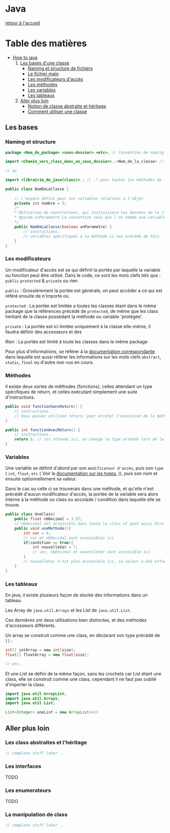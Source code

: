 # Java

[retour à l'accueil](../)

# Table des matières

 - [How to java](#how-to-java)
	 1. [Les bases d'une classe](#les-bases)
		- [Naming et structure de fichiers](#naming-et-structure)
		- [Le fichier main](#le-fichier-main)
		- [Les modificateurs d'accès](#les-modificateurs)
		- [Les méthodes](#méthodes)
		- [Les variables](#variables)
		- [Les tableaux](#les-tableaux)
	2. [Aller plus loin](#aller-plus-loin)
		- [Notion de classe abstraite et héritage](#les-class-abstraites-et-l-héritage). 
		- [Comment utiliser une classe](#la-manipulation-de-class)
		
## Les bases

### Naming et structure

```java
package <Nom_du_package>.<sous-dossier>.<etc>; // Convention de naming : comme pour les variables.

import <Chemin_vers_class_dans_un_sous_dossier>.;<Nom_de_la_classe> // Pour importer une classe ou une de ses méthodes, ne pas mettre l'extension à la fin.

// ou 

import <librairie_de_java(class)>.; // .* pour toutes les méthodes de la class, ou .<nom_de_la_méthode> si vous la connaissez.

public class NomDeLaClasse {
	
	// L'espace défini pour les variables relatives a l'objet.
	private int nombre = 5;
	/*
	* Définition du constructeur, qui initialisera les données de la classe comme les variables et autres instructions.
	* @param unParametre La convention veux que l'on nomme une variable en commencant par une minuscule, puis séparé les "mots" par des majuscules, ou des '_' suivi du mots dont l'initial est en majuscule, exemple : "un_Nom_De_Variable_Correct", "unNomCorrect", "un-Nom-OK"
	*/
	public NomDeLaClasse(boolean unParametre) {
		// instructions.
		// variables spécifiques à la méthode si non précédé de this
	}
}
```
### Les modificateurs
Un modificateur d'accès est se qui définit la portée par laquelle la variable ou fonction peut être utilisé.
Dans le code, ce sont les mots clefs tels que : `public` `protected` & `private` ou rien.

`public` : Grossièrement la portée est générale, on peut accéder a ce qui est référé ensuite de n'importe où.

`protected` : La portée est limitée a toutes les classes étant dans le même package que la références précédé de `protected`, de même que les class héritant de la classe possèdant la méthode ou variable 'protégée'.

`private` : La portée est ici limitée uniquement à la classe elle-même, il faudra définir des accesseurs et des  

*Rien* : La portée est limité à toute les classes dans le même package

Pour plus d'informations, se référer à la [documentation correspondante](https://fr.wikibooks.org/wiki/Programmation_Java/Modificateur) dans laquelle est aussi référer les informations sur les mots clefs `abstract`, `static`, `final` ou d'autre non vus en cours. 

### Méthodes

Il existe deux sortes de méthodes (fonctions), celles attendant un type spécifiques de return, et celles exécutant simplement une suite d'instructions.
```java
public void functionSansReturn() {
	// instructions..
	// Vous pouvez utilisez return; pour arréter l'execution de la méthode sans retourner de résultat
}

public int functionAvecReturn() {
	// instructions..
	return 5; // int attendu ici, on change le type attendu lors de la déclaration de la méthode en fonction du besoin.
}
```

### Variables

Une variable se définit d'abord par son `modificateur d'accès`, puis son `type` ( `int`, `float`, `etc` ( Voir la [documentation sur les types.](https://fr.wikibooks.org/wiki/Programmation_Java/Types_de_base) )), puis son nom et ensuite optionnellement sa valeur.

Dans le cas ou celle ci se trouverais dans une méthode, et qu'elle n'est précédé d'aucun modificateur d'accès, la portée de la variable sera alors interne à la méthode ou class ou accolade / condition dans laquelle elle se trouve.

```java
public class UneClass{
	public float nbDecimal = 3.5f;
	// nbDecimal est accessible dans toute la class et peut aussi être lu / modifié n'importe ou grâce à son modificaeur (public)
	public void uneMethode(){
		int var = 5;
		// var et nbDecimal sont accessibles ici
		if(condition == true){
			int nouvelleVar = 7;
			// var, nbDecimal et nouvelleVar sont accessible ici
		}
		// nouvelleVar n'est plus accessible ici, sa valeur a été effacé, car elle a été définit dans la condition et n'est donc que lisible dans la condition
	}
}

```

### Les tableaux

En java, il existe plusieurs façon de stocké des informations dans un tableau.

Les Array de `java.util.Arrays` et les List de `java.util.List`.

Ces dernières ont deux utilisations bien distinctes, et des méthodes d'accesseurs différents.

Un array se construit comme une class, en déclarant son type précédé de `[]` : 

```java
int[] intArray = new int[size];
float[] floatArray = new float[size];

// etc..
```
Et une List se défini  de la même façon, sans les crochets car List étant une class, elle se construit comme une class, cependant il ne faut pas oublié d'importer la class.

```java
import java.util.ArrayList;
import java.util.Arrays;
import java.util.List;

List<Integer> uneList = new ArrayList<>()
```

## Aller plus loin

### Les class abstraites et l'héritage

```java
// complete stuff later ...
```

### Les interfaces

TODO

### Les enumerateurs

TODO

### La manipulation de class

```java
// complete stuff later ...
```

